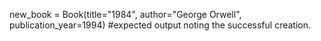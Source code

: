 new_book = Book(title="1984", author="George Orwell", publication_year=1994) #expected output noting the successful creation.